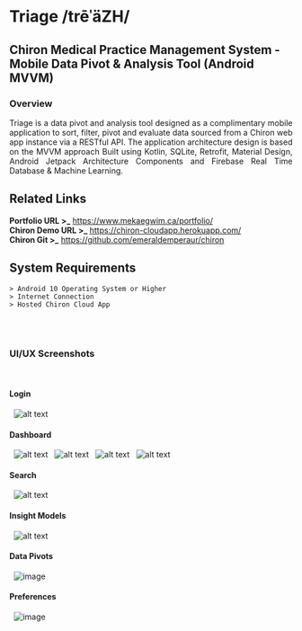 # Triage /trēˈäZH/
## Chiron Medical Practice Management System - Mobile Data Pivot & Analysis Tool (Android MVVM)

### Overview
<p align="justify">Triage is a data pivot and analysis tool designed as a complimentary mobile application to sort, filter, pivot and evaluate data sourced from a Chiron web app instance via a RESTful API. The application architecture design is based on the MVVM approach Built using Kotlin, SQLite, Retrofit, Material Design, Android Jetpack Architecture Components and Firebase Real Time Database & Machine Learning.</p>

## Related Links

**Portfolio URL >_** https://www.mekaegwim.ca/portfolio/
<br>
**Chiron Demo URL >_** https://chiron-cloudapp.herokuapp.com/
<br>
**Chiron Git >_** https://github.com/emeraldemperaur/chiron

## System Requirements

```
> Android 10 Operating System or Higher
> Internet Connection
> Hosted Chiron Cloud App 

```

<br><br>
### UI/UX Screenshots
&nbsp;
#### Login
&nbsp;
![alt text](imgstore/loginscreenshots.png)
&nbsp;
#### Dashboard
&nbsp;
![alt text](imgstore/dashboardscreenshots.png)
&nbsp;
![alt text](imgstore/recordsscreenshotsI.png)
&nbsp;
![alt text](imgstore/recordsscreenshotsII.png)
&nbsp;
![alt text](imgstore/infoscreenshots.png)
&nbsp;
#### Search
&nbsp;
![alt text](imgstore/searchscreenshots.png)
&nbsp;
#### Insight Models
&nbsp;
![alt text](imgstore/datapivotsscreenshotsI.png)
&nbsp;
#### Data Pivots
&nbsp;
![image](imgstore/datapivotsscreenshotsI.png)
&nbsp;
#### Preferences
&nbsp;
![image](imgstore/preferencesscreenshots.png)
&nbsp;